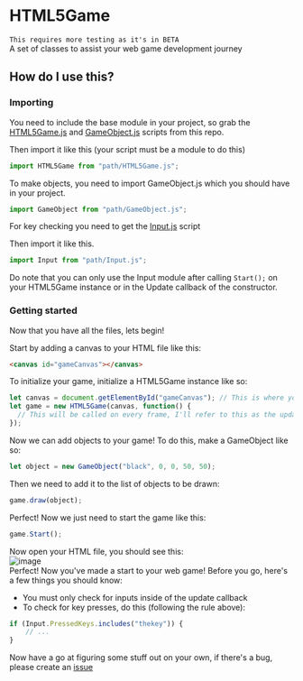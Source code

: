 # HTML5Game
`This requires more testing as it's in BETA`  
A set of classes to assist your web game development journey

## How do I use this?
### Importing
You need to include the base module in your project, so grab the [HTML5Game.js](https://github.com/itsoutchy-projects/HTML5Game/blob/main/HTML5Game.js) and [GameObject.js](https://github.com/itsoutchy-projects/HTML5Game/blob/main/GameObject.js) scripts from this repo.

Then import it like this (your script must be a module to do this)
```js
import HTML5Game from "path/HTML5Game.js";
```

To make objects, you need to import GameObject.js which you should have in your project.
```js
import GameObject from "path/GameObject.js";
```

For key checking you need to get the [Input.js](https://github.com/itsoutchy-projects/HTML5Game/blob/main/Input.js) script

Then import it like this.
```js
import Input from "path/Input.js";
```
Do note that you can only use the Input module after calling `Start();` on your HTML5Game instance or in the Update callback of the constructor.
### Getting started
Now that you have all the files, lets begin!

Start by adding a canvas to your HTML file like this:
```HTML
<canvas id="gameCanvas"></canvas>
```

To initialize your game, initialize a HTML5Game instance like so:
```js
let canvas = document.getElementById("gameCanvas"); // This is where your objects will be drawn
let game = new HTML5Game(canvas, function() {
  // This will be called on every frame, I'll refer to this as the update callback
});
```
Now we can add objects to your game!
To do this, make a GameObject like so:
```js
let object = new GameObject("black", 0, 0, 50, 50);
```
Then we need to add it to the list of objects to be drawn:
```js
game.draw(object);
```
Perfect! Now we just need to start the game like this:
```js
game.Start();
```
Now open your HTML file, you should see this:  
![image](https://github.com/itsoutchy-projects/HTML5Game/assets/95544056/5311fa0f-669c-4a48-85d2-05ac6614d53c)  
Perfect! Now you've made a start to your web game!
Before you go, here's a few things you should know:
- You must only check for inputs inside of the update callback  
- To check for key presses, do this (following the rule above):
```js
if (Input.PressedKeys.includes("thekey")) {
    // ...
}
```
Now have a go at figuring some stuff out on your own, if there's a bug, please create an [issue](https://github.com/itsoutchy-projects/HTML5Game/issues)
